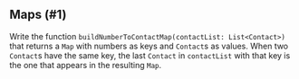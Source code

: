 ## Maps (#1)

Write the function `buildNumberToContactMap(contactList: List<Contact>)` that
returns a `Map` with numbers as keys and `Contact`s as values. When two
`Contact`s have the same key, the last `Contact` in `contactList` with that
key is the one that appears in the resulting `Map`.
